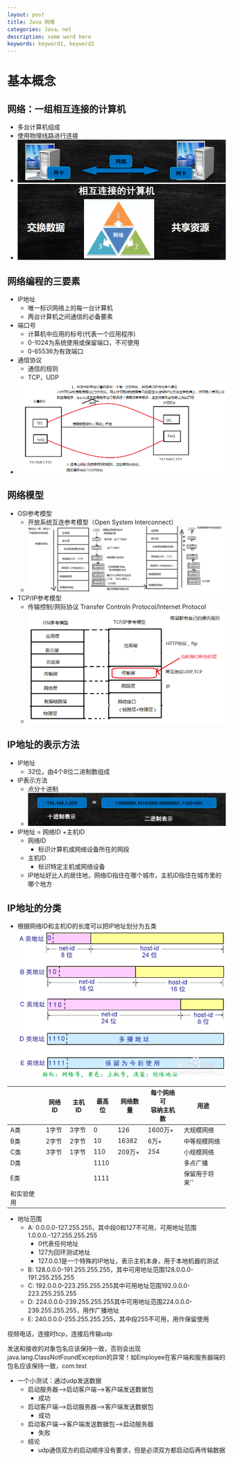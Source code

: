 ```yaml
---
layout: post
title: Java 网络
categories: Java，net
description: some word here
keywords: keyword1, keyword2
---
```


# 基本概念

## 网络：一组相互连接的计算机
- 多台计算机组成
- 使用物理线路进行连接
- ![enter description here](/images/posts/java/study/net/net01.png)
- ![enter description here](/images/posts/java/study/net/net02.png)


## 网络编程的三要素
- IP地址
	- 唯一标识网络上的每一台计算机
	- 两台计算机之间通信的必备要素
- 端口号
	- 计算机中应用的标号(代表一个应用程序)
	- 0-1024为系统使用或保留端口，不可使用
	- 0-65536为有效端口
- 通信协议
	- 通信的规则
	- TCP，UDP
- ![enter description here](/images/posts/java/study/net/net-elements.png)


## 网络模型
- OSI参考模型
	- 开放系统互连参考模型（Open System Interconnect）
	- ![enter description here](/images/posts/java/study/net/OSI.png)
- TCP/IP参考模型
	- 传输控制/网际协议 Transfer Controln Protocol/Internet Protocol
	- ![enter description here](/images/posts/java/study/net/TCPIP.png)


## IP地址的表示方法
- IP地址
	- 32位，由4个8位二进制数组成
- IP表示方法
	- 点分十进制
	- ![enter description here](/images/posts/java/study/net/IP-address-express.png)
- IP地址 = 网络ID +主机ID
	- 网络ID
		- 标识计算机或网络设备所在的网段
	- 主机ID
		- 标识特定主机或网络设备
	- IP地址好比人的居住地，网络ID指住在哪个城市，主机ID指住在城市里的哪个地方


## IP地址的分类
- 根据网络ID和主机ID的长度可以把IP地址划分为五类
  ![enter description here](/images/posts/java/study/net/IP-cate.png)


|     | 网络ID | 主机ID | 最高位 | 网络数量 | 每个网络可<br>容纳主机数 | 用途                   |
| --- | ------ | ------ | ------ | -------- | -------------------- | ---------------------- |
| A类 | 1字节  | 3字节  | 0      | 126      | 1600万+              | 大规模网络             |
| B类 | 2字节  | 2字节  | 10     | 16382    | 6万+                 | 中等规模网络           |
| C类 | 3字节  | 1字节  | 110    | 209万+   | 254                  | 小规模网络             |
| D类 |        |        | 1110   |          |                      | 多点广播               |
| E类 |        |        | 1111   |          |                      | 保留用于将来'\'
和实验使用 |
- 地址范围
	- A: 0.0.0.0-127.255.255，其中段0和127不可用，可用地址范围1.0.0.0.-127.255.255.255
		- 0代表任何地址
		- 127为回环测试地址
		- 127.0.0.1是一个特殊的IP地址，表示主机本身，用于本地机器的测试
	- B: 128.0.0.0-191.255.255.255，其中可用地址范围128.0.0.0-191.255.255.255
	- C: 192.0.0.0-223.255.255.255其中可用地址范围192.0.0.0-223.255.255.255
	- D: 224.0.0.0-239.255.255.255其中可用地址范围224.0.0.0-239.255.255.255，用作广播地址
	- E: 240.0.0.0-255.255.255.255，其中段255不可用，用作保留使用



视频电话，连接时tcp，连接后传输udp

发送和接收的对象包名应该保持一致，否则会出现java.lang.ClassNotFoundException的异常！如Employee在客户端和服务器端的包名应该保持一致，com.test

- 一个小测试：通过udp发送数据
	- 启动服务器——>启动客户端——>客户端发送数据包
		- 成功
	- 启动客户端——>启动服务器——>客户端发送数据包
		- 成功
	- 启动客户端——>客户端发送数据包——>启动服务器
		- 失败
	- 结论
		- udp通信双方的启动顺序没有要求，但是必须双方都启动后再传输数据